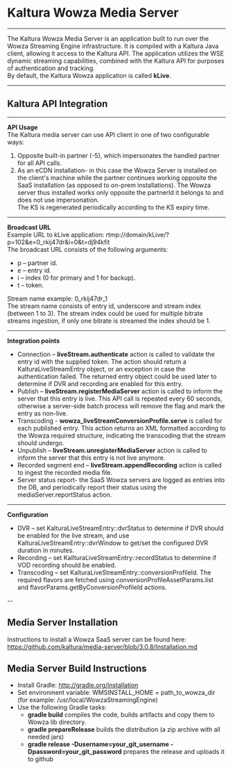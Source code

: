 Kaltura Wowza Media Server   
==========================
---
The Kaltura Wowza Media Server is an application built to run over the Wowza Streaming Engine infrastructure. It is compiled with a Kaltura Java client, allowing it access to the Kaltura API. The application utilizes the WSE dynamic streaming capabilities, combined with the Kaltura API for purposes of authentication and tracking.  
By default, the Kaltura Wowza application is called **kLive**.

---

Kaltura API Integration
---
---
**API Usage**  
The Kaltura media server can use API client in one of two configurable ways: 
1.	Opposite built-in partner (-5), which impersonates the handled partner for all API calls.
2.	As an eCDN installation- in this case the Wowza Server is installed on the client's machine while the partner continues working opposite the SaaS installation (as opposed to on-prem installations). The Wowza server thus installed works only opposite the partnerId it belongs to and does not use impersonation.  
The KS is regenerated periodically according to the KS expiry time.  

---

**Broadcast URL**  
Example URL to kLive application: rtmp://domain/kLive/?p=102&e=0_rkij47dr&i=0&t=dj94kfit  
The broadcast URL consists of the following arguments:
*	p – partner id.
*	e – entry id.
*	i – index (0 for primary and 1 for backup).
*	t – token.

Stream name example: 0_rkij47dr_1  
The stream name consists of entry id, underscore and stream index (between 1 to 3).
The stream index could be used for multiple bitrate streams ingestion, if only one bitrate is streamed the index should be 1.  

---

**Integration points**  
* Connection – **liveStream.authenticate** action is called to validate the entry id with the supplied token.
The action should return a KalturaLiveStreamEntry object, or an exception in case the authentication failed.
The returned entry object could be used later to determine if DVR and recording are enabled for this entry.
* Publish – **liveStream.registerMediaServer** action is called to inform the server that this entry is live.
This API call is repeated every 60 seconds, otherwise a server-side batch process will remove the flag and mark the entry as non-live.
* Transcoding - **wowza_liveStreamConversionProfile.serve** is called for each published entry. This action returns an XML formatted according to the Wowza required structure, indicating the transcoding that the stream should undergo.
* Unpublish – **liveStream.unregisterMediaServer** action is called to inform the server that this entry is not live anymore.
* Recorded segment end – **liveStream.appendRecording** action is called to ingest the recorded media file.
*  Server status report- the SaaS Wowza servers are logged as entries into the DB, and periodically report their status using the mediaServer.reportStatus action.

----

**Configuration**  
* DVR – set KalturaLiveStreamEntry::dvrStatus to determine if DVR should be enabled for the live stream, and use KalturaLiveStreamEntry::dvrWindow to get/set the configured DVR duration in minutes.
* Recording – set KallturaLiveStreamEntry::recordStatus to determine if VOD recording should be enabled.
* Transcoding – set KalturaLiveStreamEntry::conversionProfileId. The required flavors are fetched using conversionProfileAssetParams.list and flavorParams.getByConversionProfileId actions.

--

Media Server Installation
--

Instructions to install a Wowza SaaS server can be found here:
https://github.com/kaltura/media-server/blob/3.0.8/Installation.md

Media Server Build Instructions
--

* Install Gradle: http://gradle.org/installation
* Set environment variable: WMSINSTALL_HOME = path_to_wowza_dir (for example: /usr/local/WowzaStreamingEngine)
* Use the following Gradle tasks:
  * **gradle build** compiles the code, builds artifacts and copy them to Wowza lib directory.
  * **gradle prepareRelease** builds the distribution (a zip archive with all needed jars)
  * **gradle release -Dusername=your_git_username -Dpassword=your_git_password** prepares the release and uploads it to github


